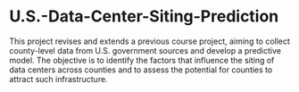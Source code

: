 # U.S.-Data-Center-Siting-Prediction
This project revises and extends a previous course project, aiming to collect county-level data from U.S. government sources and develop a predictive model. The objective is to identify the factors that influence the siting of data centers across counties and to assess the potential for counties to attract such infrastructure. 
